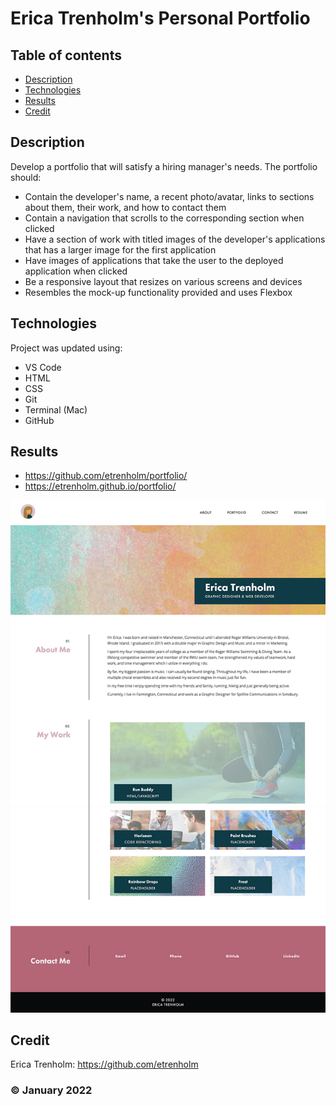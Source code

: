 # Erica Trenholm's Personal Portfolio

## Table of contents
* [Description](#description)
* [Technologies](#technologies)
* [Results](#results)
* [Credit](#credit)

## Description
Develop a portfolio that will satisfy a hiring manager's needs. The portfolio should:
* Contain the developer's name, a recent photo/avatar, links to sections about them, their work, and how to contact them
* Contain a navigation that scrolls to the corresponding section when clicked
* Have a section of work with titled images of the developer's applications that has a larger image for the first application
* Have images of applications that take the user to the deployed application when clicked
* Be a responsive layout that resizes on various screens and devices
* Resembles the mock-up functionality provided and uses Flexbox
	
## Technologies
Project was updated using:
* VS Code
* HTML
* CSS
* Git
* Terminal (Mac)
* GitHub

## Results

* https://github.com/etrenholm/portfolio/
* https://etrenholm.github.io/portfolio/

![mockup](./assets/images/ET_Portfolio-screenshot.jpg)

## Credit

Erica Trenholm: https://github.com/etrenholm

### ©️ January 2022
